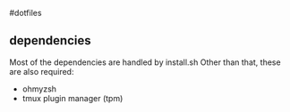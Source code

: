 #dotfiles

## dependencies
Most of the dependencies are handled by install.sh
Other than that, these are also required:
* ohmyzsh
* tmux plugin manager (tpm)

